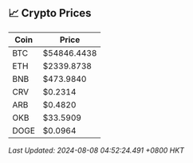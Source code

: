 ## 📈 Crypto Prices

| Coin | Price |
| ---- | ----- |
| BTC | $54846.4438 |
| ETH | $2339.8738 |
| BNB | $473.9840 |
| CRV | $0.2314 |
| ARB | $0.4820 |
| OKB | $33.5909 |
| DOGE | $0.0964 |

_Last Updated: 2024-08-08 04:52:24.491 +0800 HKT_
